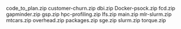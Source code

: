 code_to_plan.zip
customer-churn.zip
dbi.zip
Docker-psock.zip
fcd.zip
gapminder.zip
gsp.zip
hpc-profiling.zip
lfs.zip
main.zip
mlr-slurm.zip
mtcars.zip
overhead.zip
packages.zip
sge.zip
slurm.zip
torque.zip
